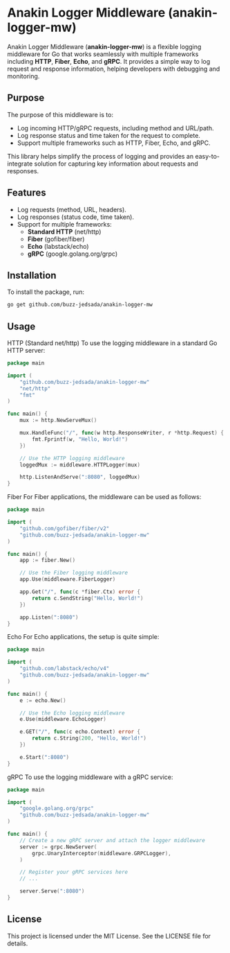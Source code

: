 # Anakin Logger Middleware (anakin-logger-mw)

Anakin Logger Middleware (**anakin-logger-mw**) is a flexible logging middleware for Go that works seamlessly with multiple frameworks including **HTTP**, **Fiber**, **Echo**, and **gRPC**. It provides a simple way to log request and response information, helping developers with debugging and monitoring.

## Purpose

The purpose of this middleware is to:
- Log incoming HTTP/gRPC requests, including method and URL/path.
- Log response status and time taken for the request to complete.
- Support multiple frameworks such as HTTP, Fiber, Echo, and gRPC.
  
This library helps simplify the process of logging and provides an easy-to-integrate solution for capturing key information about requests and responses.

## Features

- Log requests (method, URL, headers).
- Log responses (status code, time taken).
- Support for multiple frameworks:
  - **Standard HTTP** (net/http)
  - **Fiber** (gofiber/fiber)
  - **Echo** (labstack/echo)
  - **gRPC** (google.golang.org/grpc)

## Installation

To install the package, run:

```bash
go get github.com/buzz-jedsada/anakin-logger-mw
```

## Usage
HTTP (Standard net/http)
To use the logging middleware in a standard Go HTTP server:
```go
package main

import (
    "github.com/buzz-jedsada/anakin-logger-mw"
    "net/http"
    "fmt"
)

func main() {
    mux := http.NewServeMux()

    mux.HandleFunc("/", func(w http.ResponseWriter, r *http.Request) {
        fmt.Fprintf(w, "Hello, World!")
    })

    // Use the HTTP logging middleware
    loggedMux := middleware.HTTPLogger(mux)

    http.ListenAndServe(":8080", loggedMux)
}
```

Fiber
For Fiber applications, the middleware can be used as follows:
```go
package main

import (
    "github.com/gofiber/fiber/v2"
    "github.com/buzz-jedsada/anakin-logger-mw"
)

func main() {
    app := fiber.New()

    // Use the Fiber logging middleware
    app.Use(middleware.FiberLogger)

    app.Get("/", func(c *fiber.Ctx) error {
        return c.SendString("Hello, World!")
    })

    app.Listen(":8080")
}
```

Echo
For Echo applications, the setup is quite simple:
```go
package main

import (
    "github.com/labstack/echo/v4"
    "github.com/buzz-jedsada/anakin-logger-mw"
)

func main() {
    e := echo.New()

    // Use the Echo logging middleware
    e.Use(middleware.EchoLogger)

    e.GET("/", func(c echo.Context) error {
        return c.String(200, "Hello, World!")
    })

    e.Start(":8080")
}
```

gRPC
To use the logging middleware with a gRPC service:
```go
package main

import (
    "google.golang.org/grpc"
    "github.com/buzz-jedsada/anakin-logger-mw"
)

func main() {
    // Create a new gRPC server and attach the logger middleware
    server := grpc.NewServer(
        grpc.UnaryInterceptor(middleware.GRPCLogger),
    )

    // Register your gRPC services here
    // ...

    server.Serve(":8080")
}
```

## License
This project is licensed under the MIT License. See the LICENSE file for details.